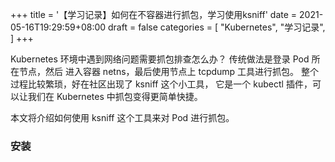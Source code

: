 +++
title = '【学习记录】如何在不容器进行抓包，学习使用ksniff'
date = 2021-05-16T19:29:59+08:00
draft = false
categories = [
    "Kubernetes",
    "学习记录",
]
+++

Kubernetes 环境中遇到网络问题需要抓包排查怎么办？
传统做法是登录 Pod 所在节点，然后 进入容器 netns，最后使用节点上 tcpdump 工具进行抓包。
整个过程比较繁琐，好在社区出现了 ksniff 这个小工具，
它是一个 kubectl 插件，可以让我们在 Kubernetes 中抓包变得更简单快捷。

本文将介绍如何使用 ksniff 这个工具来对 Pod 进行抓包。

### 安装